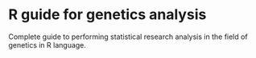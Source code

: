 # R guide for genetics analysis
Complete guide to performing statistical research analysis in the field of genetics in R language.
